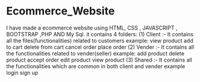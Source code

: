 # Ecommerce_Website
I have made a ecommerce website using HTML, CSS , JAVASCRIPT , BOOTSTRAP ,PHP AND My Sql.
it contains 4 folders:
(1)   Client :- It contains all the files(functionalities) related to customers example: 
                   view product
                   add to cart
                   delete from cart
                   cancel order
                   place order
(2)   Vender :- It contains all the functionalities related to vender(seller) example:
                  add product
                  delete product
                  accept order
                  edit product
                  view product
(3)   Shared  :- It contains all the functionalities which are common in both client and vender example
                  login
                  sign up

 
                  
 
